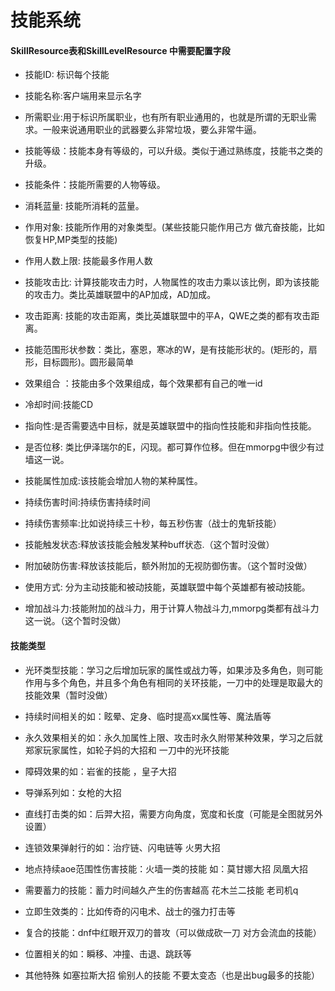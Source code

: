 # 技能系统

#### SkillResource表和SkillLevelResource 中需要配置字段

* 技能ID: 标识每个技能

* 技能名称:客户端用来显示名字

* 所需职业:用于标识所属职业，也有所有职业通用的，也就是所谓的无职业需求。一般来说通用职业的武器要么非常垃圾，要么非常牛逼。

* 技能等级：技能本身有等级的，可以升级。类似于通过熟练度，技能书之类的升级。

* 技能条件：技能所需要的人物等级。

* 消耗蓝量: 技能所消耗的蓝量。

* 作用对象:  技能所作用的对象类型。(某些技能只能作用己方 做亢奋技能，比如恢复HP,MP类型的技能)

* 作用人数上限:  技能最多作用人数

* 技能攻击比: 计算技能攻击力时，人物属性的攻击力乘以该比例，即为该技能的攻击力。类比英雄联盟中的AP加成，AD加成。

* 攻击距离:  技能的攻击距离，类比英雄联盟中的平A，QWE之类的都有攻击距离。

* 技能范围形状参数：类比，塞恩，寒冰的W，是有技能形状的。(矩形的，扇形，目标圆形)。圆形最简单

* 效果组合 ：技能由多个效果组成，每个效果都有自己的唯一id

* 冷却时间:技能CD

* 指向性:是否需要选中目标，就是英雄联盟中的指向性技能和非指向性技能。

* 是否位移: 类比伊泽瑞尔的E，闪现。都可算作位移。但在mmorpg中很少有过墙这一说。

* 技能属性加成:该技能会增加人物的某种属性。

* 持续伤害时间:持续伤害持续时间

* 持续伤害频率:比如说持续三十秒，每五秒伤害（战士的鬼斩技能）

* 技能触发状态:释放该技能会触发某种buff状态.（这个暂时没做）

* 附加破防伤害:释放该技能后，额外附加的无视防御伤害。（这个暂时没做）

* 使用方式: 分为主动技能和被动技能，英雄联盟中每个英雄都有被动技能。

* 增加战斗力:技能附加的战斗力，用于计算人物战斗力,mmorpg类都有战斗力这一说。（这个暂时没做）

#### 技能类型
  
* 光环类型技能：学习之后增加玩家的属性或战力等，如果涉及多角色，则可能作用与多个角色，并且多个角色有相同的关环技能，一刀中的处理是取最大的技能效果（暂时没做）

* 持续时间相关的如：眩晕、定身、临时提高xx属性等、魔法盾等

* 永久效果相关的如：永久加属性上限、攻击时永久附带某种效果，学习之后就郑家玩家属性，如轮子妈的大招和 一刀中的光环技能

* 障碍效果的如：岩雀的技能 ，皇子大招

* 导弹系列如：女枪的大招

* 直线打击类的如：后羿大招，需要方向角度，宽度和长度（可能是全图就另外设置）

* 连锁效果弹射行的如：治疗链、闪电链等 火男大招

* 地点持续aoe范围性伤害技能：火墙一类的技能  如：莫甘娜大招 凤凰大招

* 需要蓄力的技能：蓄力时间越久产生的伤害越高 花木兰二技能 老司机q

* 立即生效类的：比如传奇的闪电术、战士的强力打击等

* 复合的技能：dnf中红眼开双刀的普攻（可以做成砍一刀 对方会流血的技能）

* 位置相关的如：瞬移、冲撞、击退、跳跃等

* 其他特殊 如塞拉斯大招 偷别人的技能 不要太变态（也是出bug最多的技能）

